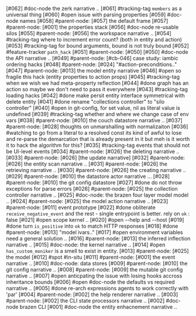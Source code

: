 [#062]       #doc-node the zerk narrative ..
[#061]       #tracking-tag `members` as a universal thing
[#060] #open issue with parsing properties
[#059]       #doc-node names
[#058]       #parent-node: [#057] the default frame
[#057]       #parent-node: [#001] the properties stack
[#056]       #doc-node re-usable silos
[#055]       #parent-node: [#056] the workspace narrative ..
[#054]       #tracking-tag where to increment error count? (both in
               entity and action)
[#053]       #tracking-tag for bound arguments, bound is not truly bound
[#052]       #feature-tracker `path_hack`
[#051]       #parent-node: [#050]
[#050]       #doc-node the API narrative ..
[#049]       #parent-node: [#cb-046] case study: iambic ordering hacks
[#048]       #parent-node: [#024] "#action-preconditions.."
[#047]       #parent-node: [#013] the model entity narrative
[#046] #open so fragile this hack (entity properties to action props)
[#045]       #tracking-tag when we wish we had meta-property reflection
[#044]       #done graph has an action so maybe we don't need to pass it everywhere
[#043]      #tracking-tag loading hacks
[#042]       #done make persit entity interface symmetrical with delete entity
[#041]       #done rename "collections controller" to "silo controller"
[#040] #open in git-config, for set value, nil as literal value is undefined
[#039]       #tracking-tag whether and where we change case of env vars
[#038]       #parent-node: [#010] the couch datastore narrative ..
[#037]       #parent-node: [#028] thoughts on unmarshalling with normalizaiton
[#036]    #watching to go from a literal to a resolved const its kind of awful
             to lose and re-parse the demarcation that is already present
             in it but meh is it worth it to hack the algorithm for this?
[#035]       #tracking-tag events that should not be UI-level events
[#034]       #parent-node: [#026] the deleting narrative ..
[#033]       #parent-node: [#026]  [the update narrative]
[#032]       #parent-node: [#026] the entity scan narrative ..
[#031]       #parent-node: [#026] the retrieving narrative ..
[#030]       #parent-node: [#026] the creating narrative ..
[#029]       #parent-node: [#010] the datastore actor narrative ...
[#028]       #parent-node: [#010] the git config datastore
[#027]       #done do not throw exceptions for parse errors
[#026]       #parent-node: [#025] the collection controller narrative ..
[#025]       #doc-node: the brazen four layer model model ..
[#024]       #parent-node: [#025] the model action narrative ..
[#023]       #parent-node: [#011] event prototype
[#022]       #done obliterate `receive_negative_event` and the rest - single
             entrypoint is better. rely on `ok` : false
[#021] #open scope kernel ..
[#020] #open  --help and --host
[#019]       #done turn `is_positive` into `ok` to match HTTP responses
[#018]       #done #parent-node: [#013] "model ivars.."
[#017] #open environment variables need a general solution ..
[#016]       #parent-node: [#013] the inferred inflection narrative ..
[#015]       #doc-node: the kernel narrative ..
[#014] #open `has_custom_moniker` is a smell to exist in entity.
[#013]       #parent-node: [#025] the model
[#012]       #spot #in-situ
[#011]       #parent-node: [#001] the event narrative ..
[#010]       #doc-node: data stores
[#009]       #parent-node: [#010] the git config narrative ..
[#008]       #parent-node: [#009] the mutable git config narrative ..
[#007] #open anticpating the issue with losing hooks accross inheritance bounds
[#006] #open #doc-node the defaults vs required narrative ..
[#005]       #done re-arch expressions agents to work correctly with 'par'
[#004]       #parent-node: [#002] the help renderer narrative ..
[#003]       #parent-node: [#002] the CLI state processors narrative ..
[#002]       #doc-node brazen CLI
[#001]       #doc-node the entity enhacnement narrative ..
